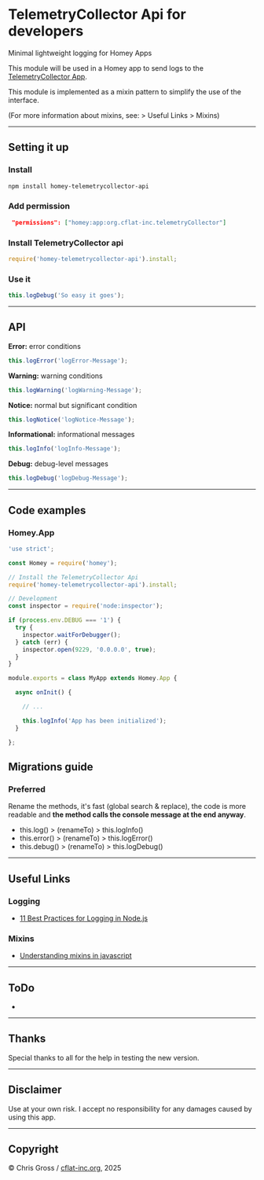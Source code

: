 # TelemetryCollector Api for developers

Minimal lightweight logging for Homey Apps

This module will be used in a Homey app to send logs to the [TelemetryCollector App](https://homey.app/de-ch/app/org.cflat-inc.telemetrycollector).

This module is implemented as a mixin pattern to simplify the use of the interface.

(For more information about mixins, see: > Useful Links > Mixins)

---

## Setting it up

### Install

```bash
npm install homey-telemetrycollector-api
```

### Add permission

```json
 "permissions": ["homey:app:org.cflat-inc.telemetryCollector"]
```

### Install TelemetryCollector api

```js
require('homey-telemetrycollector-api').install;
```

### Use it

```js
this.logDebug('So easy it goes');
```

---

## API

**Error:** error conditions

```js
this.logError('logError-Message');
```

**Warning:** warning conditions

```js
this.logWarning('logWarning-Message');
```

**Notice:** normal but significant condition

```js
this.logNotice('logNotice-Message');
```

**Informational:** informational messages

```js
this.logInfo('logInfo-Message');
```

**Debug:** debug-level messages

```js
this.logDebug('logDebug-Message');
```

---

## Code examples

### Homey.App

```js
'use strict';

const Homey = require('homey');

// Install the TelemetryCollector Api
require('homey-telemetrycollector-api').install;

// Development
const inspector = require('node:inspector');

if (process.env.DEBUG === '1') {
  try {
    inspector.waitForDebugger();
  } catch (err) {
    inspector.open(9229, '0.0.0.0', true);
  }
}

module.exports = class MyApp extends Homey.App {

  async onInit() {

    // ...

    this.logInfo('App has been initialized');
  }

};
```

## Migrations guide

### Preferred

Rename the methods, it's fast (global search & replace), the code is more readable and **the method calls the console message at the end anyway**.

- this.log() > (renameTo) > this.logInfo()
- this.error() > (renameTo) > this.logError()
- this.debug() > (renameTo) > this.logDebug()

---

## Useful Links

### Logging

- [11 Best Practices for Logging in Node.js](https://betterstack.com/community/guides/logging/nodejs-logging-best-practices/)

### Mixins

- [Understanding mixins in javascript](https://basescripts.com/understanding-mixins-in-javascript)

---

## ToDo

-

---

## Thanks

Special thanks to all for the help in testing the new version.

---

## Disclaimer

Use at your own risk. I accept no responsibility for any damages caused by using this app.

---

## Copyright

© Chris Gross / [cflat-inc.org](cflat-inc.org), 2025
